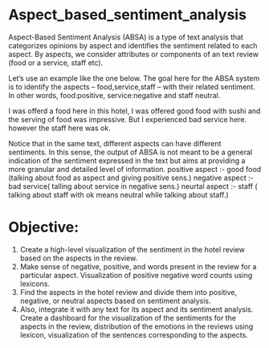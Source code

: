 # Aspect_based_sentiment_analysis
Aspect-Based Sentiment Analysis (ABSA) is a type of text analysis that categorizes opinions by aspect and identifies the sentiment related to each aspect.
By aspects, we consider attributes or components of an text review (food or a service, staff etc).

Let’s use an example like the one below. The goal here for the ABSA system is to identify the aspects – food,service,staff – with their related sentiment. In other words, food:positive, service:negative and staff neutral. 

 

I was offerd a food here in this hotel, I was offered good food with sushi and the serving of food was impressive. But I experienced bad service here. however the staff here was ok.


Notice that in the same text, different aspects can have different sentiments. In this sense, the output of ABSA is not meant to be a general indication of the sentiment expressed in the text but aims at providing a more granular and detailed level of information. 
positive aspect :- good food (talking about food as aspect and giving positive sens.)
negative aspect :- bad service( talling about service in negative sens.)
neurtal aspect :- staff ( talking about staff with ok means neutral while talking about staff.)


# Objective:
  1. Create a high-level visualization of the sentiment in the hotel review based on the aspects in the review.
  2. Make sense of negative, positive, and words present in the review for a particular aspect. Visualization of positive negative word counts using lexicons.
  3. Find the aspects in the hotel review and divide them into positive, negative, or neutral aspects based on sentiment analysis.
  4. Also, integrate it with any text for its aspect and its sentiment analysis. Create a dashboard for the visualization of the sentiments for the aspects in the review, distribution of the emotions in the reviews using lexicon, visualization of the sentences corresponding to the aspects.
